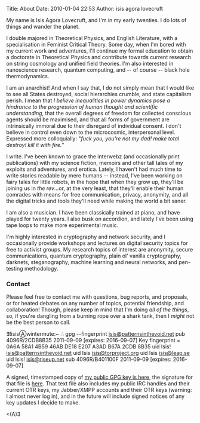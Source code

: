 Title: About
Date: 2010-01-04 22:53
Author: isis agora lovecruft

My name is Isis Agora Lovecruft, and I'm in my early twenties. I do lots
of things and wander the planet.

I double majored in Theoretical Physics, and English Literature, with a
specialisation in Feminist Critical Theory. Some day, when I'm bored with my
current work and adventures, I'll continue my formal education to obtain a
doctorate in Theoretical Physics and contribute towards current research on
string cosmology and unified field theories. I'm also interested in
nanoscience research, quantum computing, and -- of course -- black hole
thermodynamics.

I am an anarchist! And when I say that, I do not simply mean that I would like
to see all States destroyed, social hierarchies crumble, and state capitalism
perish. I mean that *I believe inequalities in power dynamics pose a hindrance
to the progression of human thought and scientific understanding*, that the
overall degrees of freedom for collected conscious agents should be maximised,
and that all forms of government are intrinsically immoral due to their
disregard of individual consent. I don't believe in control even down to the
microcosmic, interpersonal level. Expressed more colloquially: "*fuck you,
you're not my dad! make total destroy! kill it with fire.*"

I write. I've been known to grace the interwebz (and occasionally print
publications) with my science fiction, memoirs and other tall tales of my
exploits and adventures, and erotica. Lately, I haven't had much time to write
stories readable by mere humans -- instead, I've been working on fairy tales
for little robots, in the hope that when they grow up, they'll be joining us
in *the rev*...or, at the very least, that they'll enable their human comrades
with means for free communication, privacy, anonymity, and all the digital
tricks and tools they'll need while making the world a bit saner.

I am also a musician. I have been classically trained at piano, and have
played for twenty years. I also busk on accordion, and lately I've been using
tape loops to make more experimental music.

I'm highly interested in cryptography and network security, and I occasionally
provide workshops and lectures on digital security topics for free to activist
groups. My research topics of interest are anonymity, secure communications,
quantum cryptography, plain ol' vanilla cryptography, darknets, steganography,
machine learning and neural networks, and pen-testing methodology.

### Contact

Please feel free to contact me with questions, bug reports, and proposals, or
for heated debates on any number of topics, potential friendship, and
collaboration! Though, please keep in mind that I'm doing *all of the things*,
so, if you're dangling from a burning rope over a shark tank, then I *might*
not be the best person to call.

∃!isisⒶwintermute:~ ∴ gpg --fingerprint isis@patternsinthevoid.net
pub   4096R/2CDB8B35 2011-09-09 [expires: 2016-09-07]
      Key fingerprint = 0A6A 58A1 4B59 46AB DE18  E207 A3AD B67A 2CDB 8B35
uid                  Isis! <isis@patternsinthevoid.net>
uid                  Isis <isis@torproject.org>
uid                  Isis <isis@leap.se>
uid                  Isis! <isis@riseup.net>
sub   4096R/B401100F 2011-09-09 [expires: 2016-09-07]

A signed, timestamped copy of
[my public GPG key is here](https://blog.patternsinthevoid.net/isis.txt), the
signature for that file is [here](https://blog.patternsinthevoid.net/isis.sig).
That text file also includes my public IRC handles and their current OTR keys,
my Jabber/XMPP accounts and their OTR keys (warning: I almost never log in),
and in the future will include signed notices of any key updates I decide to
make. 

\<(A)3
